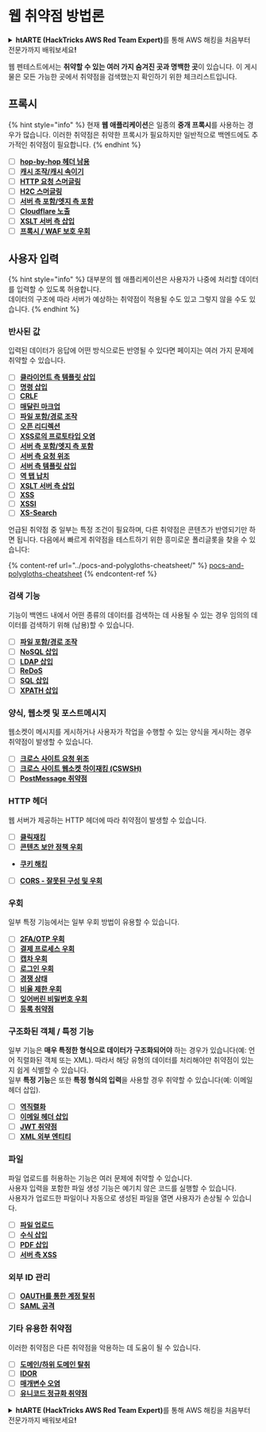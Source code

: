 # 웹 취약점 방법론

<details>

<summary><strong>htARTE (HackTricks AWS Red Team Expert)</strong>를 통해 AWS 해킹을 처음부터 전문가까지 배워보세요<strong>!</strong></summary>

HackTricks를 지원하는 다른 방법:

* **회사를 HackTricks에서 광고하거나 HackTricks를 PDF로 다운로드**하려면 [**SUBSCRIPTION PLANS**](https://github.com/sponsors/carlospolop)를 확인하세요!
* [**공식 PEASS & HackTricks 스웨그**](https://peass.creator-spring.com)를 얻으세요.
* [**The PEASS Family**](https://opensea.io/collection/the-peass-family)를 발견하세요. 독점적인 [**NFTs**](https://opensea.io/collection/the-peass-family) 컬렉션입니다.
* 💬 [**Discord 그룹**](https://discord.gg/hRep4RUj7f) 또는 [**텔레그램 그룹**](https://t.me/peass)에 **참여**하거나 **Twitter** 🐦 [**@carlospolopm**](https://twitter.com/hacktricks_live)를 **팔로우**하세요.
* **Hacking 트릭을 공유하려면** [**HackTricks**](https://github.com/carlospolop/hacktricks) 및 [**HackTricks Cloud**](https://github.com/carlospolop/hacktricks-cloud) github 저장소에 PR을 제출하세요.

</details>

웹 펜테스트에서는 **취약할 수 있는 여러 가지 숨겨진 곳과 명백한 곳**이 있습니다. 이 게시물은 모든 가능한 곳에서 취약점을 검색했는지 확인하기 위한 체크리스트입니다.

## 프록시

{% hint style="info" %}
현재 **웹 애플리케이션**은 일종의 **중개 프록시**를 사용하는 경우가 많습니다. 이러한 취약점은 취약한 프록시가 필요하지만 일반적으로 백엔드에도 추가적인 취약점이 필요합니다.
{% endhint %}

* [ ] [**hop-by-hop 헤더 남용**](../abusing-hop-by-hop-headers.md)
* [ ] [**캐시 조작/캐시 속이기**](../cache-deception.md)
* [ ] [**HTTP 요청 스머글링**](../http-request-smuggling/)
* [ ] [**H2C 스머글링**](../h2c-smuggling.md)
* [ ] [**서버 측 포함/엣지 측 포함**](../server-side-inclusion-edge-side-inclusion-injection.md)
* [ ] [**Cloudflare 노출**](../../network-services-pentesting/pentesting-web/uncovering-cloudflare.md)
* [ ] [**XSLT 서버 측 삽입**](../xslt-server-side-injection-extensible-stylesheet-language-transformations.md)
* [ ] [**프록시 / WAF 보호 우회**](../proxy-waf-protections-bypass.md)

## **사용자 입력**

{% hint style="info" %}
대부분의 웹 애플리케이션은 사용자가 나중에 처리할 데이터를 입력할 수 있도록 허용합니다.\
데이터의 구조에 따라 서버가 예상하는 취약점이 적용될 수도 있고 그렇지 않을 수도 있습니다.
{% endhint %}

### **반사된 값**

입력된 데이터가 응답에 어떤 방식으로든 반영될 수 있다면 페이지는 여러 가지 문제에 취약할 수 있습니다.

* [ ] [**클라이언트 측 템플릿 삽입**](../client-side-template-injection-csti.md)
* [ ] [**명령 삽입**](../command-injection.md)
* [ ] [**CRLF**](../crlf-0d-0a.md)
* [ ] [**매달린 마크업**](../dangling-markup-html-scriptless-injection/)
* [ ] [**파일 포함/경로 조작**](../file-inclusion/)
* [ ] [**오픈 리디렉션**](../open-redirect.md)
* [ ] [**XSS로의 프로토타입 오염**](../deserialization/nodejs-proto-prototype-pollution/#client-side-prototype-pollution-to-xss)
* [ ] [**서버 측 포함/엣지 측 포함**](../server-side-inclusion-edge-side-inclusion-injection.md)
* [ ] [**서버 측 요청 위조**](../ssrf-server-side-request-forgery/)
* [ ] [**서버 측 템플릿 삽입**](../ssti-server-side-template-injection/)
* [ ] [**역 탭 납치**](../reverse-tab-nabbing.md)
* [ ] [**XSLT 서버 측 삽입**](../xslt-server-side-injection-extensible-stylesheet-language-transformations.md)
* [ ] [**XSS**](../xss-cross-site-scripting/)
* [ ] [**XSSI**](../xssi-cross-site-script-inclusion.md)
* [ ] [**XS-Search**](../xs-search.md)

언급된 취약점 중 일부는 특정 조건이 필요하며, 다른 취약점은 콘텐츠가 반영되기만 하면 됩니다. 다음에서 빠르게 취약점을 테스트하기 위한 흥미로운 폴리글롯을 찾을 수 있습니다:

{% content-ref url="../pocs-and-polygloths-cheatsheet/" %}
[pocs-and-polygloths-cheatsheet](../pocs-and-polygloths-cheatsheet/)
{% endcontent-ref %}

### **검색 기능**

기능이 백엔드 내에서 어떤 종류의 데이터를 검색하는 데 사용될 수 있는 경우 임의의 데이터를 검색하기 위해 (남용)할 수 있습니다.

* [ ] [**파일 포함/경로 조작**](../file-inclusion/)
* [ ] [**NoSQL 삽입**](../nosql-injection.md)
* [ ] [**LDAP 삽입**](../ldap-injection.md)
* [ ] [**ReDoS**](../regular-expression-denial-of-service-redos.md)
* [ ] [**SQL 삽입**](../sql-injection/)
* [ ] [**XPATH 삽입**](../xpath-injection.md)

### **양식, 웹소켓 및 포스트메시지**

웹소켓이 메시지를 게시하거나 사용자가 작업을 수행할 수 있는 양식을 게시하는 경우 취약점이 발생할 수 있습니다.

* [ ] [**크로스 사이트 요청 위조**](../csrf-cross-site-request-forgery.md)
* [ ] [**크로스 사이트 웹소켓 하이재킹 (CSWSH)**](../websocket-attacks.md)
* [ ] [**PostMessage 취약점**](../postmessage-vulnerabilities/)

### **HTTP 헤더**

웹 서버가 제공하는 HTTP 헤더에 따라 취약점이 발생할 수 있습니다.

* [ ] [**클릭재킹**](../clickjacking.md)
* [ ] [**콘텐츠 보안 정책 우회**](../content-security-policy-csp-bypass/)
* [**쿠키 해킹**](../hacking-with-cookies/)
* [ ] [**CORS - 잘못된 구성 및 우회**](../cors-bypass.md)

### **우회**

일부 특정 기능에서는 일부 우회 방법이 유용할 수 있습니다.

* [ ] [**2FA/OTP 우회**](../2fa-bypass.md)
* [ ] [**결제 프로세스 우회**](../bypass-payment-process.md)
* [ ] [**캡차 우회**](../captcha-bypass.md)
* [ ] [**로그인 우회**](../login-bypass/)
* [ ] [**경쟁 상태**](../race-condition.md)
* [ ] [**비율 제한 우회**](../rate-limit-bypass.md)
* [ ] [**잊어버린 비밀번호 우회**](../reset-password.md)
* [ ] [**등록 취약점**](../registration-vulnerabilities.md)
### **구조화된 객체 / 특정 기능**

일부 기능은 **매우 특정한 형식으로 데이터가 구조화되어야** 하는 경우가 있습니다(예: 언어 직렬화된 객체 또는 XML). 따라서 해당 유형의 데이터를 처리해야만 취약점이 있는지 쉽게 식별할 수 있습니다.\
일부 **특정 기능**은 또한 **특정 형식의 입력**을 사용할 경우 취약할 수 있습니다(예: 이메일 헤더 삽입).

* [ ] [**역직렬화**](../deserialization/)
* [ ] [**이메일 헤더 삽입**](../email-injections.md)
* [ ] [**JWT 취약점**](../hacking-jwt-json-web-tokens.md)
* [ ] [**XML 외부 엔티티**](../xxe-xee-xml-external-entity.md)

### 파일

파일 업로드를 허용하는 기능은 여러 문제에 취약할 수 있습니다.\
사용자 입력을 포함한 파일 생성 기능은 예기치 않은 코드를 실행할 수 있습니다.\
사용자가 업로드한 파일이나 자동으로 생성된 파일을 열면 사용자가 손상될 수 있습니다.

* [ ] [**파일 업로드**](../file-upload/)
* [ ] [**수식 삽입**](../formula-csv-doc-latex-ghostscript-injection.md)
* [ ] [**PDF 삽입**](../xss-cross-site-scripting/pdf-injection.md)
* [ ] [**서버 측 XSS**](../xss-cross-site-scripting/server-side-xss-dynamic-pdf.md)

### **외부 ID 관리**

* [ ] [**OAUTH를 통한 계정 탈취**](../oauth-to-account-takeover.md)
* [ ] [**SAML 공격**](../saml-attacks/)

### **기타 유용한 취약점**

이러한 취약점은 다른 취약점을 악용하는 데 도움이 될 수 있습니다.

* [ ] [**도메인/하위 도메인 탈취**](../domain-subdomain-takeover.md)
* [ ] [**IDOR**](../idor.md)
* [ ] [**매개변수 오염**](../parameter-pollution.md)
* [ ] [**유니코드 정규화 취약점**](../unicode-injection/)

<details>

<summary><strong>htARTE (HackTricks AWS Red Team Expert)</strong>를 통해 AWS 해킹을 처음부터 전문가까지 배워보세요<strong>!</strong></summary>

HackTricks를 지원하는 다른 방법:

* HackTricks에서 **회사 광고를 보거나 HackTricks를 PDF로 다운로드**하려면 [**SUBSCRIPTION PLANS**](https://github.com/sponsors/carlospolop)를 확인하세요!
* [**공식 PEASS & HackTricks 스웨그**](https://peass.creator-spring.com)를 얻으세요.
* [**The PEASS Family**](https://opensea.io/collection/the-peass-family)를 발견하세요. 독점적인 [**NFT**](https://opensea.io/collection/the-peass-family) 컬렉션입니다.
* 💬 [**Discord 그룹**](https://discord.gg/hRep4RUj7f) 또는 [**텔레그램 그룹**](https://t.me/peass)에 **참여**하거나 **Twitter** 🐦 [**@carlospolopm**](https://twitter.com/hacktricks_live)을 **팔로우**하세요.
* **HackTricks**와 [**HackTricks Cloud**](https://github.com/carlospolop/hacktricks-cloud) github 저장소에 PR을 제출하여 **해킹 트릭을 공유**하세요.

</details>
